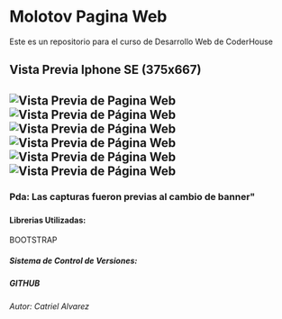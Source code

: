 <h1> Molotov Pagina Web </h1>

<p> Este es un repositorio para el curso de Desarrollo Web de CoderHouse <p>

<h2> Vista Previa Iphone SE (375x667) <h2>
<div>
<img  src="./img/vistapreviapagina.png" alt="Vista Previa de Pagina Web">
</div>
<div>
<img src="./img/screenshot2.png" alt="Vista Previa de Página Web">
</div>
<div>
<img src="./img/screenshot3.png" alt="Vista Previa de Página Web">
</div>
<div>
<img src="./img/screenshot4.png" alt="Vista Previa de Página Web">
</div>
<div>
<img src="./img/screenshot5.png" alt="Vista Previa de Página Web">
</div>
<div>
<img src="./img/screenshot6.png" alt="Vista Previa de Página Web">
</div>
<h3> Pda: Las capturas fueron previas al cambio de banner" <h3>
<h4> Librerias Utilizadas:</h4>
<p>BOOTSTRAP</p>
<h5> Sistema de Control de Versiones: <h5>
<p> GITHUB <p>

<h6> Autor: Catriel Alvarez <h6>


